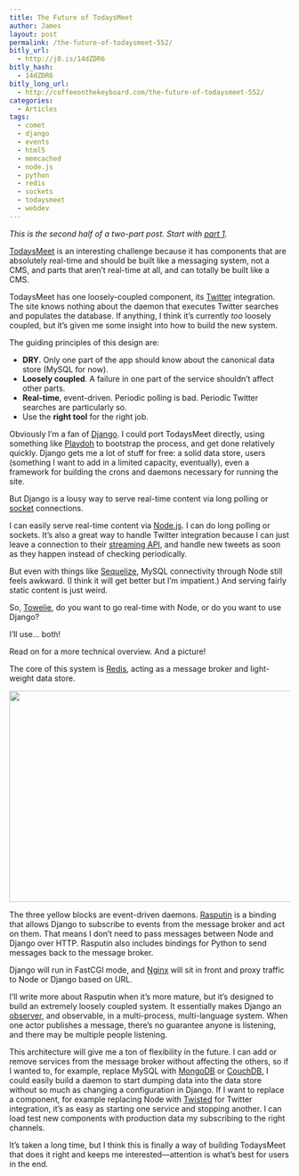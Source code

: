 ```yaml
---
title: The Future of TodaysMeet
author: James
layout: post
permalink: /the-future-of-todaysmeet-552/
bitly_url:
  - http://j0.is/14dZDR6
bitly_hash:
  - 14dZDR6
bitly_long_url:
  - http://coffeeonthekeyboard.com/the-future-of-todaysmeet-552/
categories:
  - Articles
tags:
  - comet
  - django
  - events
  - html5
  - memcached
  - node.js
  - python
  - redis
  - sockets
  - todaysmeet
  - webdev
---
```

*This is the second half of a two-part post. Start with [part 1][1].*

[TodaysMeet][2] is an interesting challenge because it has components that are absolutely real-time and should be built like a messaging system, not a CMS, and parts that aren&#8217;t real-time at all, and can totally be built like a CMS.

TodaysMeet has one loosely-coupled component, its [Twitter][3] integration. The site knows nothing about the daemon that executes Twitter searches and populates the database. If anything, I think it&#8217;s currently *too* loosely coupled, but it&#8217;s given me some insight into how to build the new system.

The guiding principles of this design are:

  * **DRY**. Only one part of the app should know about the canonical data store (MySQL for now).
  * **Loosely coupled**. A failure in one part of the service shouldn&#8217;t affect other parts.
  * **Real-time**, event-driven. Periodic polling is bad. Periodic Twitter searches are particularly so.
  * Use the **right tool** for the right job.

Obviously I&#8217;m a fan of [Django][4]. I could port TodaysMeet directly, using something like [Playdoh][5] to bootstrap the process, and get done relatively quickly. Django gets me a lot of stuff for free: a solid data store, users (something I want to add in a limited capacity, eventually), even a framework for building the crons and daemons necessary for running the site.

But Django is a lousy way to serve real-time content via long polling or [socket][6] connections.

I can easily serve real-time content via [Node.js][7]. I can do long polling or sockets. It&#8217;s also a great way to handle Twitter integration because I can just leave a connection to their [streaming API][8], and handle new tweets as soon as they happen instead of checking periodically.

But even with things like [Sequelize][9], MySQL connectivity through Node still feels awkward. (I think it will get better but I&#8217;m impatient.) And serving fairly static content is just weird.

So, [Towelie][10], do you want to go real-time with Node, or do you want to use Django?

I&#8217;ll use&#8230; both!

Read on for a more technical overview. And a picture!

<!--more-->

The core of this system is [Redis][11], acting as a message broker and light-weight data store.

[<img class="aligncenter size-full wp-image-555" title="TodaysMeetInfra" src="http://coffeeonthekeyboard.com/wp-content/uploads/2011/01/TodaysMeetInfra.png" alt="" width="580" height="379" />][12]

The three yellow blocks are event-driven daemons. [Rasputin][13] is a binding that allows Django to subscribe to events from the message broker and act on them. That means I don&#8217;t need to pass messages between Node and Django over HTTP. Rasputin also includes bindings for Python to send messages back to the message broker.

Django will run in FastCGI mode, and [Nginx][14] will sit in front and proxy traffic to Node or Django based on URL.

I&#8217;ll write more about Rasputin when it&#8217;s more mature, but it&#8217;s designed to build an extremely loosely coupled system. It essentially makes Django an [observer][15], and observable, in a multi-process, multi-language system. When one actor publishes a message, there&#8217;s no guarantee anyone is listening, and there may be multiple people listening.

This architecture will give me a ton of flexibility in the future. I can add or remove services from the message broker without affecting the others, so if I wanted to, for example, replace MySQL with [MongoDB][16] or [CouchDB][17], I could easily build a daemon to start dumping data into the data store without so much as changing a configuration in Django. If I want to replace a component, for example replacing Node with [Twisted][18] for Twitter integration, it&#8217;s as easy as starting one service and stopping another. I can load test new components with production data my subscribing to the right channels.

It&#8217;s taken a long time, but I think this is finally a way of building TodaysMeet that does it right and keeps me interested—attention is what&#8217;s best for users in the end.

 [1]: http://coffeeonthekeyboard.com/the-problem-with-todaysmeet-550/
 [2]: http://todaysmeet.com/
 [3]: http://twitter.com/
 [4]: http://www.djangoproject.com/
 [5]: https://github.com/mozilla/playdoh
 [6]: http://socket.io/
 [7]: http://nodejs.org/
 [8]: http://dev.twitter.com/pages/streaming_api
 [9]: http://sequelizejs.com/
 [10]: http://en.wikipedia.org/wiki/Towelie
 [11]: http://redis.io/
 [12]: http://coffeeonthekeyboard.com/wp-content/uploads/2011/01/TodaysMeetInfra.png
 [13]: https://github.com/jsocol/rasputin
 [14]: http://wiki.nginx.org/Main
 [15]: http://en.wikipedia.org/wiki/Observer_pattern
 [16]: http://www.mongodb.org/
 [17]: http://couchdb.apache.org/
 [18]: http://twistedmatrix.com/trac/
